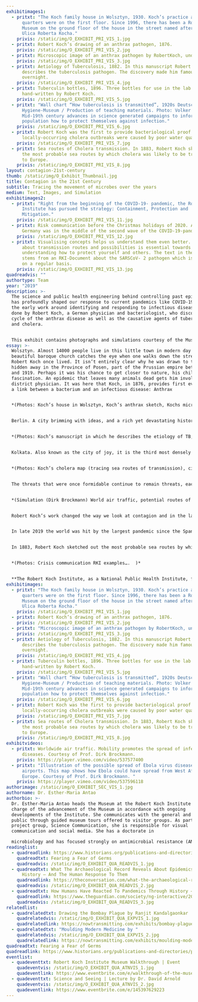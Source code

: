 ```yaml
---
exhibitimages1:
  - pritxt: "The Koch family house in Wolsztyn, 1930. Koch’s practice and the living
      quarters were on the first floor. Since 1996, there has been a Robert Koch
      Museum on the ground floor of the house in the street named after him:
      Ulica Roberta Kocha."
    privis: /static/img/O_EXHIBIT_PRI_VIS_1.jpg
  - pritxt: Robert Koch’s drawing of an anthrax pathogen, 1876.
    privis: /static/img/O_EXHIBIT_PRI_VIS_2.jpg
  - pritxt: Microscopic image of an anthrax pathogen by RobertKoch, undated.
    privis: /static/img/O_EXHIBIT_PRI_VIS_3.jpg
  - pritxt: Aetiology of Tuberculosis, 1882. In this manuscript Robert Koch first
      describes the tuberculosis pathogen. The discovery made him famous
      overnight.
    privis: /static/img/O_EXHIBIT_PRI_VIS_4.jpg
  - pritxt: Tuberculin bottles, 1896. Three bottles for use in the lab with labels
      hand-written by Robert Koch.
    privis: /static/img/O_EXHIBIT_PRI_VIS_5.jpg
  - pritxt: "Wall chart “How tuberculosis is transmitted”, 1920s Deutsches
      Hygiene-Museum / Production of teaching materials. Photo: Volker Kreidler.
      Mid-19th century advances in science generated campaigns to inform the
      population how to protect themselves against infection."
    privis: /static/img/O_EXHIBIT_PRI_VIS_6.jpg
  - pritxt: Robert Koch was the first to provide bacteriological proof that
      locally-occurring cholera outbreaks were caused by poor water quality.
    privis: /static/img/O_EXHIBIT_PRI_VIS_7.jpg
  - pritxt: Sea routes of Cholera transmission. In 1883, Robert Koch sketched out
      the most probable sea routes by which cholera was likely to be transmitted
      to Europe.
    privis: /static/img/O_EXHIBIT_PRI_VIS_8.jpg
layout: contagion-21st-century
thumb: /static/img/O_Exhibit_Thumbnail.jpg
title: Contagion in the 21st Century
subtitle: Tracing the movement of microbes over the years
medium: Text, Images, and Simulation
exhibitimages2:
  - pritxt: "Right from the beginning of the COVID-19- pandemic, the Robert Koch
      Institute has pursued the strategy: Containment, Protection and
      Mitigation."
    privis: /static/img/O_EXHIBIT_PRI_VIS_11.jpg
  - pritxt: Risk communication before the Christmas holidays of 2020. At the time
      Germany was in the middle of the second wave of the COVID-19-pandemic.
    privis: /static/img/O_EXHIBIT_PRI_VIS_12.jpg
  - pritxt: Visualising concepts helps us understand them even better. Communication
      about transmission routes and possibilities is essential towards
      understanding how to protect yourself and others. The text in the photo
      stems from an RKI-Document about the SARSCoV- 2 pathogen which is updated
      on a regular basis.
    privis: /static/img/O_EXHIBIT_PRI_VIS_13.jpg
quadreadvis: ""
authortype: Team
year: "2019"
description: >-
  The science and public health engineering behind controlling past epidemics
  has profoundly shaped our response to current pandemics like COVID-19. Much of
  the early work around identifying and responding to infectious diseases was
  done by Robert Koch, a German physician and bacteriologist, who discovered the
  cycle of the anthrax disease as well as the causative agents of tuberculosis
  and cholera. 


  This exhibit contains photographs and simulations courtesy of the Museum at the Robert Koch Institute. It takes us through the various places around the world where Robert Koch made his pioneering discoveries, and provokes us to reflect on how our responses to infectious diseases continue to evolve through time. 
essay: >-
  Wolsztyn. Almost 14000 people live in this little town in modern day Poland. A
  beautiful baroque church catches the eye when one walks down the street, where
  Robert Koch once lived. It isn’t entirely clear why he was drawn to this town
  hidden away in the Province of Posen, part of the Prussian empire between 1848
  and 1919. Perhaps it was his chance to get closer to nature, his childhood
  fascination. An epidemic that leaves many animals dead gets him involved as
  district physician. It was here that Koch, in 1876, provides first evidence of
  a link between a bacterium and an infectious disease: Anthrax


  *(Photos: Koch’s house in Wolsztyn, Koch’s anthrax sketch, Kochs microscopic anthrax  image)* 


  Berlin. A city brimming with ideas, and a rich yet devastating history – it is now the second most populous city in Europe, with almost 3.8 million inhabitants. People from all walks of life, live and work here. The once distinctive sound of trotting on cobblestone streets has now been replaced with modern day engines. Despite several stately buildings being destroyed during the II World War, many still dominate the skyline, including the structures of the historic Royal Prussian Institute for Infectious Diseases. It was established as a research institute for Robert Koch owing to his enormous efforts and success in them identification of the causative agent of a disease, which in 1882 killed one in seven people: Tuberculosis.


  *(Photos: Koch’s manuscript in which he describes the etiology of TB, Tuberculin bottles  from Koch, Risk communication – spread of TB)* 


  Kolkata. Also known as the city of joy, it is the third most densely inhabited metropolitan city in India, with a suburban population of over 14 million. Under the British Raj, Kolkata becomes the capital of British-held territories in India for over a century, with the Port of Kolkata being the oldest operating port in India. A walk through the city at noon leaves you seeking refuge in one of its beautiful old structures, like the Victoria Memorial, which stands proudly amidst luscious gardens. In 1883, an epidemic which spreads like fire, plagues Kolkata’s inhabitants and prompts Robert Koch to travel from Egypt to India to investigate: Cholera


  *(Photos: Koch’s cholera map (tracing sea routes of transmission), city map of Kolkata  during Koch’s time)* 


  The threats that were once formidable continue to remain threats, each in their own measure. We now live in a global world. Increased urbanization has led to megacities, and international mobility is on a scale never seen before. A journey that took Robert Koch a  few weeks to complete now takes us a few hours. Even back in 1883, Robert Koch sketched out the most probable sea routes by which cholera, then thought of as a disease of the poor, was likely to find its way to the heart of Europe. Today scientists at the Robert Koch-Institute simulate the potential routes of deadly viruses via air traffic worldwide.


  *(Simulation (Dirk Brockmann) World air traffic, potential routes of deadly viruses)*


  Robert Koch’s work changed the way we look at contagion and in the last century we have found ways to fight infectious diseases. But what if diseases like anthrax, tuberculosis and cholera are not the biggest threats to our existence anymore?


  In late 2019 the world was hit by the largest pandemic since the Spanish flu of 1918. COVID-19 has resulted in more than a 100 million cases and cost over 2.5 million lives worldwide. Evidence-based science and vaccination remain the most effective ways of preventing and treating infection. So how worried should we really be, when we start to see the cracks in these concrete structures now holding the world of infectious medicine together? What should we do when we find that the rate at which these cracks get bigger surpasses our ability to fix them? Today, many have lost faith in science, and evidence-based knowledge Robert Koch was the first to provide bacteriological proof that locally-occurring cholera outbreaks were caused by poor water quality.


  In 1883, Robert Koch sketched out the most probable sea routes by which cholera was likely to be transmitted to Europe. It appears less likely to be accepted than fake news and rumours which often feed on our inner fears and emotions. Have we gone against our most powerful allies in the battle against infectious disease and is this contagion of disbelief spreading faster than a deadly virus?


  *(Photos: Crisis communication RKI examples….  )*


  **The Robert Koch Institute, as a National Public Health Institute, faces many new challenges but remains a pillar of knowledge, evidence-based research,  communication and surveillance of public health. We connect with international  players in a quest to find solutions for global health problems.**
exhibitimages:
  - pritxt: "The Koch family house in Wolsztyn, 1930. Koch’s practice and the living
      quarters were on the first floor. Since 1996, there has been a Robert Koch
      Museum on the ground floor of the house in the street named after him:
      Ulica Roberta Kocha."
    privis: /static/img/O_EXHIBIT_PRI_VIS_1.jpg
  - pritxt: Robert Koch’s drawing of an anthrax pathogen, 1876.
    privis: /static/img/O_EXHIBIT_PRI_VIS_2.jpg
  - pritxt: "Microscopic image of an anthrax pathogen by RobertKoch, undated. "
    privis: /static/img/O_EXHIBIT_PRI_VIS_3.jpg
  - pritxt: Aetiology of Tuberculosis, 1882. In this manuscript Robert Koch first
      describes the tuberculosis pathogen. The discovery made him famous
      overnight.
    privis: /static/img/O_EXHIBIT_PRI_VIS_4.jpg
  - pritxt: Tuberculin bottles, 1896. Three bottles for use in the lab with labels
      hand-written by Robert Koch.
    privis: /static/img/O_EXHIBIT_PRI_VIS_5.jpg
  - pritxt: "Wall chart “How tuberculosis is transmitted”, 1920s Deutsches
      Hygiene-Museum / Production of teaching materials. Photo: Volker Kreidler.
      Mid-19th century advances in science generated campaigns to inform the
      population how to protect themselves against infection."
    privis: /static/img/O_EXHIBIT_PRI_VIS_6.jpg
  - pritxt: Robert Koch was the first to provide bacteriological proof that
      locally-occurring cholera outbreaks were caused by poor water quality.
    privis: /static/img/O_EXHIBIT_PRI_VIS_7.jpg
  - pritxt: Sea routes of Cholera transmission. In 1883, Robert Koch sketched out
      the most probable sea routes by which cholera was likely to be transmitted
      to Europe.
    privis: /static/img/O_EXHIBIT_PRI_VIS_8.jpg
exhibitvideos:
  - pritxt: Worldwide air traffic. Mobility promotes the spread of infectious
      diseases. Courtesy of Prof. Dirk Brockmann.
    privis: https://player.vimeo.com/video/537577400
  - pritxt: "Illustration of the possible spread of Ebola virus disease through
      airports. This map shows how Ebola could have spread from West Africa to
      Europe. Courtesy of Prof. Dirk Brockmann. "
    privis: https://player.vimeo.com/video/537596118
authorimage: /static/img/O_EXHIBIT_SEC_VIS_1.jpg
authorname: Dr. Esther-Maria Antao
authorbio: >-
  Dr. Esther-Maria Antao heads the Museum at the Robert Koch Institute and is in
  charge of the advancement of the Museum in accordance with ongoing
  developments of the Institute. She communicates with the general and expert
  public through guided museum tours offered to visitor groups. As part of the
  project group, Science Communication, she is responsible for visual
  communication and social media. She has a doctorate in

  microbiology and has focused strongly on antimicrobial resistance (AMR) communication in the recent past. She currently focuses on COVID-19 communication and will go back to focusing on AMR communication when the pandemic is over.
readinglist:
  - quadreadlink: https://www.historians.org/publications-and-directories/perspectives-on-history/october-2020/fearing-a-fear-of-germs-how-did-the-surgical-mask-transform-from-a-sign-of-bigotry-to-a-sign-of-care
    quadreadtxt: Fearing a Fear of Germs
    quadreadvis: /static/img/O_EXHIBIT_QUA_READVIS_1.jpg
  - quadreadtxt: What The Archaeological Record Reveals About Epidemics Throughout
      History – And The Human Response To Them
    quadreadlink: https://theconversation.com/what-the-archaeological-record-reveals-about-epidemics-throughout-history-and-the-human-response-to-them-138408
    quadreadvis: /static/img/O_EXHIBIT_QUA_READVIS_2.jpg
  - quadreadtxt: How Humans Have Reacted To Pandemics Through History – A Visual Guide
    quadreadlink: https://www.theguardian.com/society/ng-interactive/2020/apr/29/how-humans-have-reacted-to-pandemics-through-history-a-visual-guide
    quadreadvis: /static/img/O_EXHIBIT_QUA_READVIS_3.jpg
relatedlist:
  - quadrelatedtxt: Drawing the Bombay Plague by Ranjit Kandalgaonkar
    quadrelatedvis: /static/img/O_EXHIBIT_QUA_EXPVIS_1.jpg
    quadrelatedlink: https://nowtransmitting.com/exhibits/bombay-plague/
  - quadrelatedtxt: "Moulding Modern Medicine by "
    quadrelatedvis: /static/img/O_EXHIBIT_QUA_EXPVIS_2.jpg
    quadrelatedlink: https://nowtransmitting.com/exhibits/moulding-modern-medicine/
quadreadtxt: Fearing a Fear of Germs
quadreadlink: https://www.historians.org/publications-and-directories/perspectives-on-history/october-2020/fearing-a-fear-of-germs-how-did-the-surgical-mask-transform-from-a-sign-of-bigotry-to-a-sign-of-care
eventlist:
  - quadeventtxt: Robert Koch Institute Museum Walkthrough | Event
    quadeventvis: /static/img/O_EXHIBIT_QUA_ATNVIS_1.jpg
    quadeventlink: https://www.eventbrite.com/e/walkthrough-of-the-museum-at-robert-koch-institute-event-registration-148309895891
  - quadeventtxt: Science and Seeing | Lecture by Dr. David Arnold
    quadeventvis: /static/img/O_EXHIBIT_QUA_ATNVIS_2.jpg
    quadeventlink: https://www.eventbrite.com/e/145397629223
---
```

